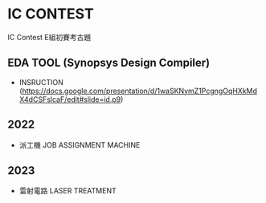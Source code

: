 # IC CONTEST
IC Contest E組初賽考古題
## EDA TOOL (Synopsys Design Compiler)
- INSRUCTION (https://docs.google.com/presentation/d/1waSKNymZ1PcgngOqHXkMdX4dCSFslcaF/edit#slide=id.p9)

## 2022
- 派工機 JOB ASSIGNMENT MACHINE

## 2023
- 雷射電路 LASER TREATMENT

